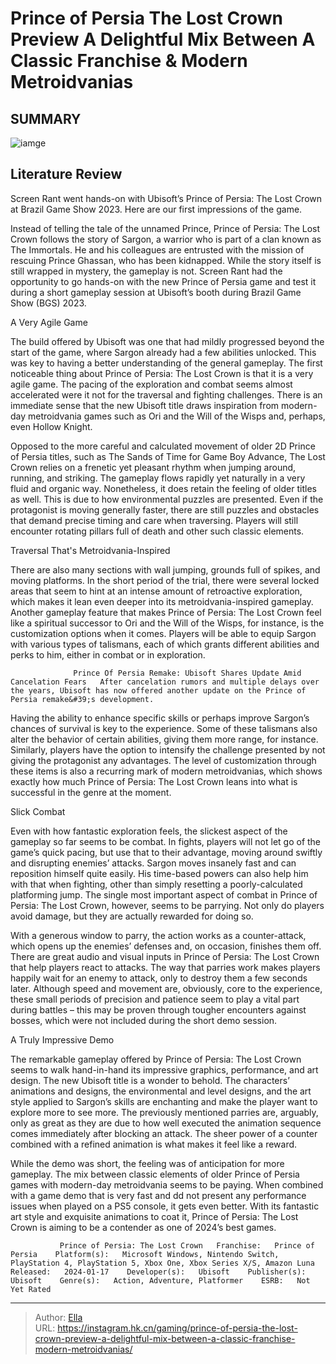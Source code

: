 # Prince of Persia The Lost Crown Preview A Delightful Mix Between A Classic Franchise &amp; Modern Metroidvanias


## SUMMARY 

![iamge](https://static1.srcdn.com/wordpress/wp-content/uploads/2023/11/prince-of-persia-the-lost-crown-preview.jpg)

## Literature Review

Screen Rant went hands-on with Ubisoft’s Prince of Persia: The Lost Crown at Brazil Game Show 2023. Here are our first impressions of the game.





Instead of telling the tale of the unnamed Prince, Prince of Persia: The Lost Crown follows the story of Sargon, a warrior who is part of a clan known as The Immortals. He and his colleagues are entrusted with the mission of rescuing Prince Ghassan, who has been kidnapped. While the story itself is still wrapped in mystery, the gameplay is not. Screen Rant had the opportunity to go hands-on with the new Prince of Persia game and test it during a short gameplay session at Ubisoft’s booth during Brazil Game Show (BGS) 2023.





 A Very Agile Game 
          

The build offered by Ubisoft was one that had mildly progressed beyond the start of the game, where Sargon already had a few abilities unlocked. This was key to having a better understanding of the general gameplay. The first noticeable thing about Prince of Persia: The Lost Crown is that it is a very agile game. The pacing of the exploration and combat seems almost accelerated were it not for the traversal and fighting challenges. There is an immediate sense that the new Ubisoft title draws inspiration from modern-day metroidvania games such as Ori and the Will of the Wisps and, perhaps, even Hollow Knight.

Opposed to the more careful and calculated movement of older 2D Prince of Persia titles, such as The Sands of Time for Game Boy Advance, The Lost Crown relies on a frenetic yet pleasant rhythm when jumping around, running, and striking. The gameplay flows rapidly yet naturally in a very fluid and organic way. Nonetheless, it does retain the feeling of older titles as well. This is due to how environmental puzzles are presented. Even if the protagonist is moving generally faster, there are still puzzles and obstacles that demand precise timing and care when traversing. Players will still encounter rotating pillars full of death and other such classic elements.






 Traversal That&#39;s Metroidvania-Inspired 
          

There are also many sections with wall jumping, grounds full of spikes, and moving platforms. In the short period of the trial, there were several locked areas that seem to hint at an intense amount of retroactive exploration, which makes it lean even deeper into its metroidvania-inspired gameplay. Another gameplay feature that makes Prince of Persia: The Lost Crown feel like a spiritual successor to Ori and the Will of the Wisps, for instance, is the customization options when it comes. Players will be able to equip Sargon with various types of talismans, each of which grants different abilities and perks to him, either in combat or in exploration.

                  Prince Of Persia Remake: Ubisoft Shares Update Amid Cancelation Fears   After cancelation rumors and multiple delays over the years, Ubisoft has now offered another update on the Prince of Persia remake&#39;s development.    




Having the ability to enhance specific skills or perhaps improve Sargon’s chances of survival is key to the experience. Some of these talismans also alter the behavior of certain abilities, giving them more range, for instance. Similarly, players have the option to intensify the challenge presented by not giving the protagonist any advantages. The level of customization through these items is also a recurring mark of modern metroidvanias, which shows exactly how much Prince of Persia: The Lost Crown leans into what is successful in the genre at the moment.



 Slick Combat 
          

Even with how fantastic exploration feels, the slickest aspect of the gameplay so far seems to be combat. In fights, players will not let go of the game’s quick pacing, but use that to their advantage, moving around swiftly and disrupting enemies’ attacks. Sargon moves insanely fast and can reposition himself quite easily. His time-based powers can also help him with that when fighting, other than simply resetting a poorly-calculated platforming jump. The single most important aspect of combat in Prince of Persia: The Lost Crown, however, seems to be parrying. Not only do players avoid damage, but they are actually rewarded for doing so.




With a generous window to parry, the action works as a counter-attack, which opens up the enemies’ defenses and, on occasion, finishes them off. There are great audio and visual inputs in Prince of Persia: The Lost Crown that help players react to attacks. The way that parries work makes players happily wait for an enemy to attack, only to destroy them a few seconds later. Although speed and movement are, obviously, core to the experience, these small periods of precision and patience seem to play a vital part during battles – this may be proven through tougher encounters against bosses, which were not included during the short demo session.



 A Truly Impressive Demo 
          

The remarkable gameplay offered by Prince of Persia: The Lost Crown seems to walk hand-in-hand its impressive graphics, performance, and art design. The new Ubisoft title is a wonder to behold. The characters’ animations and designs, the environmental and level designs, and the art style applied to Sargon’s skills are enchanting and make the player want to explore more to see more. The previously mentioned parries are, arguably, only as great as they are due to how well executed the animation sequence comes immediately after blocking an attack. The sheer power of a counter combined with a refined animation is what makes it feel like a reward.




While the demo was short, the feeling was of anticipation for more gameplay. The mix between classic elements of older Prince of Persia games with modern-day metroidvania seems to be paying. When combined with a game demo that is very fast and dd not present any performance issues when played on a PS5 console, it gets even better. With its fantastic art style and exquisite animations to coat it, Prince of Persia: The Lost Crown is aiming to be a contender as one of 2024’s best games.

               Prince of Persia: The Lost Crown   Franchise:   Prince of Persia    Platform(s):   Microsoft Windows, Nintendo Switch, PlayStation 4, PlayStation 5, Xbox One, Xbox Series X/S, Amazon Luna    Released:   2024-01-17    Developer(s):   Ubisoft    Publisher(s):   Ubisoft    Genre(s):   Action, Adventure, Platformer    ESRB:   Not Yet Rated      

---

> Author: [Ella](https://instagram.hk.cn/)  
> URL: https://instagram.hk.cn/gaming/prince-of-persia-the-lost-crown-preview-a-delightful-mix-between-a-classic-franchise-modern-metroidvanias/  

